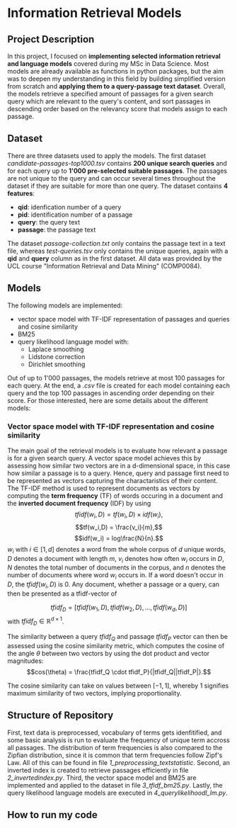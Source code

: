 # Information Retrieval Models

## Project Description
In this project, I focused on **implementing selected information retrieval and language models** covered during my MSc in Data Science. 
Most models are already available as functions in python packages, but the aim was to deepen my understanding in this field by 
building simplified version from scratch and **applying them to a query-passage text dataset**. Overall, the models retrieve a specified
amount of passages for a given search query which are relevant to the query's content, and sort passages in descending order based on the relevancy score 
that models assign to each passage. 

## Dataset
There are three datasets used to apply the models. The first dataset *candidate-passages-top1000.tsv* contains **200 unique search queries** and for each query up 
to **1'000 pre-selected suitable passages**. The passages are not unique to the query and can occur several times throughout the dataset 
if they are suitable for more than one query. The dataset contains **4 features**:
- **qid**: idenfication number of a query
- **pid**: identification number of a passage
- **query**: the query text
- **passage**: the passage text

The dataset *passage-collection.txt* only contains the passage text in a text file, whereas *test-queries.tsv* only contains the unique
queries, again with a **qid** and **query** column as in the first dataset. All data was provided by the UCL course "Information Retrieval and Data Mining" (COMP0084).

## Models
The following models are implemented:
- vector space model with TF-IDF representation of passages and queries and cosine similarity 
- BM25
- query likelihood language model with:
  - Laplace smoothing
  - Lidstone correction
  - Dirichlet smoothing

Out of up to 1'000 passages, the models retrieve at most 100 passages for each query. At the end, a *.csv* file is created for each model containing each query and the top 100 passages in ascending order depending on their score. For those interested, here are some details about the different models:

### Vector space model with TF-IDF representation and cosine similarity
The main goal of the retrieval models is to evaluate how relevant a passage is for a given search query. A vector space model achieves this by assessing how similar two vectors are in a d-dimensional space, in this case how similar a passage is to a query. Hence, query and passage first need to be represented as vectors capturing the charactaristics of their content. The TF-IDF method is used to represent documents as vectors by computing the **term frequency** (TF) of words occuring in a document and the **inverted document frequency** (IDF) by using
$$tfidf(w_i,D) = tf(w_i,D) \times idf(w_i),$$
$$tf(w_i,D) = \frac{v_i}{m},$$
$$idf(w_i) = log\frac{N}{n}.$$
$w_i$ with $i \in [1,d]$ denotes a word from the whole corpus of $d$ unique words, $D$ denotes a document with length $m$, $v_i$ denotes how often $w_i$ occurs in $D$, $N$ denotes the total number of documents in the corpus, and $n$ denotes the number of documents where word $w_i$ occurs in. If a word doesn't occur in $D$, the $tfidf(w_i, D)$ is 0. Any document, whether a passage or a query, can then be presented as a tfidf-vector of 

$$tfidf_D = [tfidf(w_1, D), tfidf(w_2,D), ... , tfidf(w_d,D)] $$
with $tfidf_D \in \mathbb{R}^{d \times 1}$.

The similarity between a query $tfidf_Q$ and passage $tfidf_P$ vector can then be assessed using the cosine similarity metric, which computes the cosine of the angle $\theta$ between two vectors by using the dot product and vector magnitudes:
$$cos(\theta) =  \frac{tfidf_Q \cdot tfidf_P}{|tfidf_Q||tfidf_P|}.$$

The cosine similarity can take on values between $[-1,1]$, whereby $1$ signifies maximum similarity of two vectors, implying proportionality.

## Structure of Repository
First, text data is preprocessed, vocabulary of terms gets idenfitified, and some basic analysis is run to evaluate the frequency
of unique term accross all passages. The distribution of term frequencies is also compared to the Zipfian distribution, since it is
common that term frequencies follow Zipf's Law. All of this can be found in file *1_preprocessing_textstatistic*. Second, an inverted
index is created to retrieve passages efficiently in file *2_invertedindex.py*. Third, the vector space model and BM25 are 
implemented and applied to the dataset in file *3_tfidf_bm25.py*. Lastly, the query likelihood language models are executed in 
*4_querylikelihoodl_lm.py*.

## How to run my code

